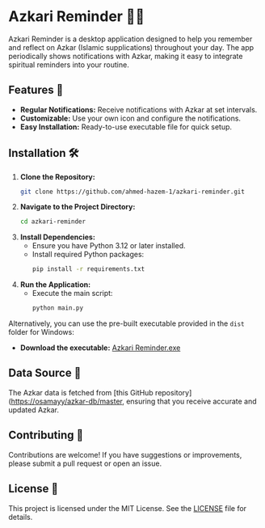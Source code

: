 # Azkari Reminder 📖✨

Azkari Reminder is a desktop application designed to help you remember and reflect on Azkar (Islamic supplications) throughout your day. The app periodically shows notifications with Azkar, making it easy to integrate spiritual reminders into your routine.

## Features 🌟
- **Regular Notifications:** Receive notifications with Azkar at set intervals.
- **Customizable:** Use your own icon and configure the notifications.
- **Easy Installation:** Ready-to-use executable file for quick setup.

## Installation 🛠️

1. **Clone the Repository:**
   ```bash
   git clone https://github.com/ahmed-hazem-1/azkari-reminder.git
   ```
2. **Navigate to the Project Directory:**
   ```bash
   cd azkari-reminder
   ```
3. **Install Dependencies:**
   - Ensure you have Python 3.12 or later installed.
   - Install required Python packages:
     ```bash
     pip install -r requirements.txt
     ```
4. **Run the Application:**
   - Execute the main script:
     ```bash
     python main.py
     ```

Alternatively, you can use the pre-built executable provided in the `dist` folder for Windows:
- **Download the executable:** [Azkari Reminder.exe](./dist/Azkari%20Reminder.exe)

## Data Source 🔗
The Azkar data is fetched from [this GitHub repository]([https://osamayy/azkar-db/master](https://raw.githubusercontent.com/osamayy/azkar-db/master/azkar.json), ensuring that you receive accurate and updated Azkar.

## Contributing 🤝
Contributions are welcome! If you have suggestions or improvements, please submit a pull request or open an issue.

## License 📜
This project is licensed under the MIT License. See the [LICENSE](LICENSE) file for details.
